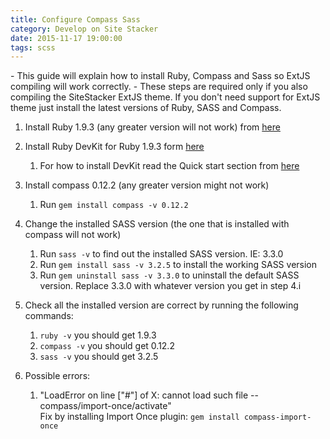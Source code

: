 ```yaml
---
title: Configure Compass Sass
category: Develop on Site Stacker
date: 2015-11-17 19:00:00
tags: scss
---
```


<note>
    - This guide will explain how to install Ruby, Compass and Sass so ExtJS compiling will work correctly.  
    - These steps are required only if you also compiling the SiteStacker ExtJS theme. If you don't need support for ExtJS theme just install the latest versions of Ruby, SASS and Compass.
</note>

1. Install Ruby 1.9.3 (any greater version will not work) from [here](http://rubyinstaller.org/downloads/)

2. Install Ruby DevKit for Ruby 1.9.3 form [here](http://rubyinstaller.org/downloads/)
   1. For how to install DevKit read the Quick start section from [here](https://github.com/oneclick/rubyinstaller/wiki/Development-Kit)

3. Install compass 0.12.2 (any greater version might not work)
   1. Run `gem install compass -v 0.12.2`

4. Change the installed SASS version (the one that is installed with compass will not work)
   1. Run `sass -v` to find out the installed SASS version. IE: 3.3.0
   2. Run `gem install sass -v 3.2.5` to install the working SASS version
   3. Run `gem uninstall sass -v 3.3.0` to uninstall the default SASS version. Replace 3.3.0 with whatever version you get in step 4.i

5. Check all the installed version are correct by running the following commands:
   1. `ruby -v` you should get 1.9.3
   2. `compass -v` you should get 0.12.2
   3. `sass -v` you should get 3.2.5

6. Possible errors:
   1. "LoadError on line ["#"] of X: cannot load such file -- compass/import-once/activate"  
Fix by installing Import Once plugin: `gem install compass-import-once`
